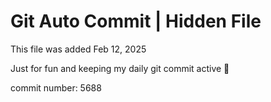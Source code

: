 # Git Auto Commit | Hidden File

This file was added Feb 12, 2025

Just for fun and keeping my daily git commit active 🤪

commit number: 5688
